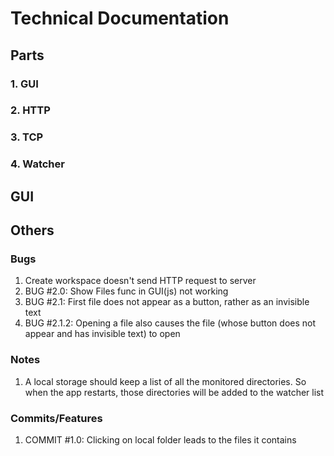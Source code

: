 # Technical Documentation

## Parts

### 1. GUI
### 2. HTTP
### 3. TCP
### 4. Watcher

## GUI


## Others

### Bugs
1. Create workspace doesn't send HTTP request to server
2. BUG #2.0: Show Files func in GUI(js) not working
3. BUG #2.1: First file does not appear as a button, rather as an invisible text
4. BUG #2.1.2: Opening a file also causes the file (whose button does not appear and has invisible text) to open

### Notes
1. A local storage should keep a list of all the monitored directories. So when the app restarts, those directories will be added to the watcher list  


### Commits/Features
1. COMMIT #1.0: Clicking on local folder leads to the files it contains
